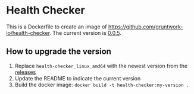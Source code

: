 # Health Checker

This is a Dockerfile to create an image of https://github.com/gruntwork-io/health-checker.
The current version is [0.0.5](https://github.com/gruntwork-io/health-checker/releases/tag/v0.0.5).

## How to upgrade the version

1. Replace `health-checker_linux_amd64` with the newest version from the [releases](https://github.com/gruntwork-io/health-checker/releases)
2. Update the README to indicate the current version
3. Build the docker image: `docker build -t health-checker:my-version .`

